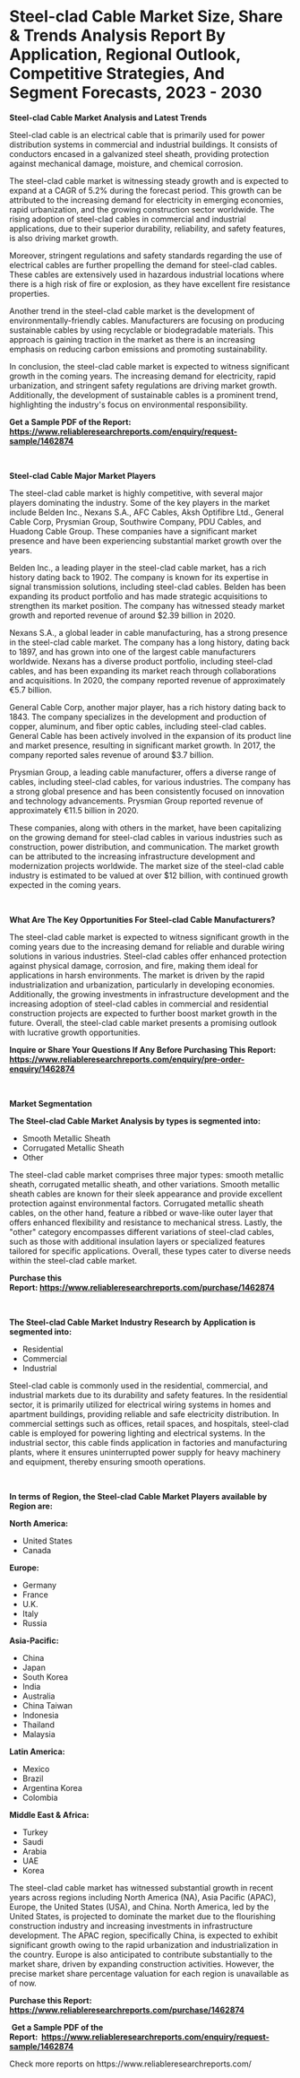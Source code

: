 <p><h1>Steel-clad Cable Market Size, Share & Trends Analysis Report By Application, Regional Outlook, Competitive Strategies, And Segment Forecasts, 2023 - 2030</h1></p><p><strong>Steel-clad Cable Market Analysis and Latest Trends</strong></p>
<p><p>Steel-clad cable is an electrical cable that is primarily used for power distribution systems in commercial and industrial buildings. It consists of conductors encased in a galvanized steel sheath, providing protection against mechanical damage, moisture, and chemical corrosion.</p><p>The steel-clad cable market is witnessing steady growth and is expected to expand at a CAGR of 5.2% during the forecast period. This growth can be attributed to the increasing demand for electricity in emerging economies, rapid urbanization, and the growing construction sector worldwide. The rising adoption of steel-clad cables in commercial and industrial applications, due to their superior durability, reliability, and safety features, is also driving market growth.</p><p>Moreover, stringent regulations and safety standards regarding the use of electrical cables are further propelling the demand for steel-clad cables. These cables are extensively used in hazardous industrial locations where there is a high risk of fire or explosion, as they have excellent fire resistance properties.</p><p>Another trend in the steel-clad cable market is the development of environmentally-friendly cables. Manufacturers are focusing on producing sustainable cables by using recyclable or biodegradable materials. This approach is gaining traction in the market as there is an increasing emphasis on reducing carbon emissions and promoting sustainability.</p><p>In conclusion, the steel-clad cable market is expected to witness significant growth in the coming years. The increasing demand for electricity, rapid urbanization, and stringent safety regulations are driving market growth. Additionally, the development of sustainable cables is a prominent trend, highlighting the industry's focus on environmental responsibility.</p></p>
<p><strong>Get a Sample PDF of the Report:&nbsp; <a href="https://www.reliableresearchreports.com/enquiry/request-sample/1462874">https://www.reliableresearchreports.com/enquiry/request-sample/1462874</a></strong></p>
<p>&nbsp;</p>
<p><strong>Steel-clad Cable Major Market Players</strong></p>
<p><p>The steel-clad cable market is highly competitive, with several major players dominating the industry. Some of the key players in the market include Belden Inc., Nexans S.A., AFC Cables, Aksh Optifibre Ltd., General Cable Corp, Prysmian Group, Southwire Company, PDU Cables, and Huadong Cable Group. These companies have a significant market presence and have been experiencing substantial market growth over the years.</p><p>Belden Inc., a leading player in the steel-clad cable market, has a rich history dating back to 1902. The company is known for its expertise in signal transmission solutions, including steel-clad cables. Belden has been expanding its product portfolio and has made strategic acquisitions to strengthen its market position. The company has witnessed steady market growth and reported revenue of around $2.39 billion in 2020.</p><p>Nexans S.A., a global leader in cable manufacturing, has a strong presence in the steel-clad cable market. The company has a long history, dating back to 1897, and has grown into one of the largest cable manufacturers worldwide. Nexans has a diverse product portfolio, including steel-clad cables, and has been expanding its market reach through collaborations and acquisitions. In 2020, the company reported revenue of approximately €5.7 billion.</p><p>General Cable Corp, another major player, has a rich history dating back to 1843. The company specializes in the development and production of copper, aluminum, and fiber optic cables, including steel-clad cables. General Cable has been actively involved in the expansion of its product line and market presence, resulting in significant market growth. In 2017, the company reported sales revenue of around $3.7 billion.</p><p>Prysmian Group, a leading cable manufacturer, offers a diverse range of cables, including steel-clad cables, for various industries. The company has a strong global presence and has been consistently focused on innovation and technology advancements. Prysmian Group reported revenue of approximately €11.5 billion in 2020.</p><p>These companies, along with others in the market, have been capitalizing on the growing demand for steel-clad cables in various industries such as construction, power distribution, and communication. The market growth can be attributed to the increasing infrastructure development and modernization projects worldwide. The market size of the steel-clad cable industry is estimated to be valued at over $12 billion, with continued growth expected in the coming years.</p></p>
<p>&nbsp;</p>
<p><strong>What Are The Key Opportunities For Steel-clad Cable Manufacturers?</strong></p>
<p><p>The steel-clad cable market is expected to witness significant growth in the coming years due to the increasing demand for reliable and durable wiring solutions in various industries. Steel-clad cables offer enhanced protection against physical damage, corrosion, and fire, making them ideal for applications in harsh environments. The market is driven by the rapid industrialization and urbanization, particularly in developing economies. Additionally, the growing investments in infrastructure development and the increasing adoption of steel-clad cables in commercial and residential construction projects are expected to further boost market growth in the future. Overall, the steel-clad cable market presents a promising outlook with lucrative growth opportunities.</p></p>
<p><strong>Inquire or Share Your Questions If Any Before Purchasing This Report: <a href="https://www.reliableresearchreports.com/enquiry/pre-order-enquiry/1462874">https://www.reliableresearchreports.com/enquiry/pre-order-enquiry/1462874</a></strong></p>
<p>&nbsp;</p>
<p><strong>Market Segmentation</strong></p>
<p><strong>The Steel-clad Cable Market Analysis by types is segmented into:</strong></p>
<p><ul><li>Smooth Metallic Sheath</li><li>Corrugated Metallic Sheath</li><li>Other</li></ul></p>
<p><p>The steel-clad cable market comprises three major types: smooth metallic sheath, corrugated metallic sheath, and other variations. Smooth metallic sheath cables are known for their sleek appearance and provide excellent protection against environmental factors. Corrugated metallic sheath cables, on the other hand, feature a ribbed or wave-like outer layer that offers enhanced flexibility and resistance to mechanical stress. Lastly, the "other" category encompasses different variations of steel-clad cables, such as those with additional insulation layers or specialized features tailored for specific applications. Overall, these types cater to diverse needs within the steel-clad cable market.</p></p>
<p><strong>Purchase this Report:&nbsp;<a href="https://www.reliableresearchreports.com/purchase/1462874">https://www.reliableresearchreports.com/purchase/1462874</a></strong></p>
<p>&nbsp;</p>
<p><strong>The Steel-clad Cable Market Industry Research by Application is segmented into:</strong></p>
<p><ul><li>Residential</li><li>Commercial</li><li>Industrial</li></ul></p>
<p><p>Steel-clad cable is commonly used in the residential, commercial, and industrial markets due to its durability and safety features. In the residential sector, it is primarily utilized for electrical wiring systems in homes and apartment buildings, providing reliable and safe electricity distribution. In commercial settings such as offices, retail spaces, and hospitals, steel-clad cable is employed for powering lighting and electrical systems. In the industrial sector, this cable finds application in factories and manufacturing plants, where it ensures uninterrupted power supply for heavy machinery and equipment, thereby ensuring smooth operations.</p></p>
<p>&nbsp;</p>
<p><strong>In terms of Region, the Steel-clad Cable Market Players available by Region are:</strong></p>
<p>
    <p> <strong> North America: </strong>
        <ul>
            <li>United States</li>
            <li>Canada</li>
        </ul>
        </p> 
    <p> <strong> Europe: </strong>
        <ul>
            <li>Germany</li>
            <li>France</li>
            <li>U.K.</li>
            <li>Italy</li>
            <li>Russia</li>
        </ul>
        </p> 
    <p> <strong> Asia-Pacific: </strong>
        <ul>
            <li>China</li>
            <li>Japan</li>
            <li>South Korea</li>
            <li>India</li>
            <li>Australia</li>
            <li>China Taiwan</li>
            <li>Indonesia</li>
            <li>Thailand</li>
            <li>Malaysia</li>
        </ul>
        </p> 
    <p> <strong> Latin America: </strong>
        <ul>
            <li>Mexico</li>
            <li>Brazil</li>
            <li>Argentina Korea</li>
            <li>Colombia</li>
        </ul>
        </p> 
    <p> <strong> Middle East & Africa: </strong>
        <ul>
            <li>Turkey</li>
            <li>Saudi</li>
            <li>Arabia</li>
            <li>UAE</li>
            <li>Korea</li>
        </ul>
    </p>
    </p>
<p><p>The steel-clad cable market has witnessed substantial growth in recent years across regions including North America (NA), Asia Pacific (APAC), Europe, the United States (USA), and China. North America, led by the United States, is projected to dominate the market due to the flourishing construction industry and increasing investments in infrastructure development. The APAC region, specifically China, is expected to exhibit significant growth owing to the rapid urbanization and industrialization in the country. Europe is also anticipated to contribute substantially to the market share, driven by expanding construction activities. However, the precise market share percentage valuation for each region is unavailable as of now.</p></p>
<p><strong>Purchase this Report: <a href="https://www.reliableresearchreports.com/purchase/1462874">https://www.reliableresearchreports.com/purchase/1462874</a></strong></p>
<p>&nbsp;<strong>Get a Sample PDF of the Report:&nbsp;&nbsp;<a href="https://www.reliableresearchreports.com/enquiry/request-sample/1462874">https://www.reliableresearchreports.com/enquiry/request-sample/1462874</a></strong></p>
<p><strong></strong></p>
<p>Check more reports on https://www.reliableresearchreports.com/</p>